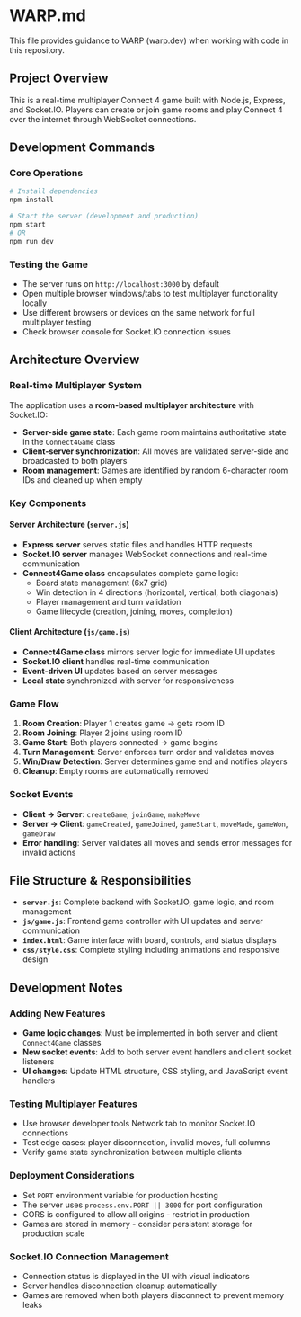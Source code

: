 # WARP.md

This file provides guidance to WARP (warp.dev) when working with code in this repository.

## Project Overview

This is a real-time multiplayer Connect 4 game built with Node.js, Express, and Socket.IO. Players can create or join game rooms and play Connect 4 over the internet through WebSocket connections.

## Development Commands

### Core Operations
```bash
# Install dependencies
npm install

# Start the server (development and production)
npm start
# OR
npm run dev
```

### Testing the Game
- The server runs on `http://localhost:3000` by default
- Open multiple browser windows/tabs to test multiplayer functionality locally
- Use different browsers or devices on the same network for full multiplayer testing
- Check browser console for Socket.IO connection issues

## Architecture Overview

### Real-time Multiplayer System
The application uses a **room-based multiplayer architecture** with Socket.IO:

- **Server-side game state**: Each game room maintains authoritative state in the `Connect4Game` class
- **Client-server synchronization**: All moves are validated server-side and broadcasted to both players
- **Room management**: Games are identified by random 6-character room IDs and cleaned up when empty

### Key Components

#### Server Architecture (`server.js`)
- **Express server** serves static files and handles HTTP requests
- **Socket.IO server** manages WebSocket connections and real-time communication
- **Connect4Game class** encapsulates complete game logic:
  - Board state management (6x7 grid)
  - Win detection in 4 directions (horizontal, vertical, both diagonals)
  - Player management and turn validation
  - Game lifecycle (creation, joining, moves, completion)

#### Client Architecture (`js/game.js`)
- **Connect4Game class** mirrors server logic for immediate UI updates
- **Socket.IO client** handles real-time communication
- **Event-driven UI** updates based on server messages
- **Local state** synchronized with server for responsiveness

### Game Flow
1. **Room Creation**: Player 1 creates game → gets room ID
2. **Room Joining**: Player 2 joins using room ID
3. **Game Start**: Both players connected → game begins
4. **Turn Management**: Server enforces turn order and validates moves
5. **Win/Draw Detection**: Server determines game end and notifies players
6. **Cleanup**: Empty rooms are automatically removed

### Socket Events
- **Client → Server**: `createGame`, `joinGame`, `makeMove`
- **Server → Client**: `gameCreated`, `gameJoined`, `gameStart`, `moveMade`, `gameWon`, `gameDraw`
- **Error handling**: Server validates all moves and sends error messages for invalid actions

## File Structure & Responsibilities

- **`server.js`**: Complete backend with Socket.IO, game logic, and room management
- **`js/game.js`**: Frontend game controller with UI updates and server communication
- **`index.html`**: Game interface with board, controls, and status displays
- **`css/style.css`**: Complete styling including animations and responsive design

## Development Notes

### Adding New Features
- **Game logic changes**: Must be implemented in both server and client `Connect4Game` classes
- **New socket events**: Add to both server event handlers and client socket listeners
- **UI changes**: Update HTML structure, CSS styling, and JavaScript event handlers

### Testing Multiplayer Features
- Use browser developer tools Network tab to monitor Socket.IO connections
- Test edge cases: player disconnection, invalid moves, full columns
- Verify game state synchronization between multiple clients

### Deployment Considerations
- Set `PORT` environment variable for production hosting
- The server uses `process.env.PORT || 3000` for port configuration
- CORS is configured to allow all origins - restrict in production
- Games are stored in memory - consider persistent storage for production scale

### Socket.IO Connection Management
- Connection status is displayed in the UI with visual indicators
- Server handles disconnection cleanup automatically
- Games are removed when both players disconnect to prevent memory leaks
